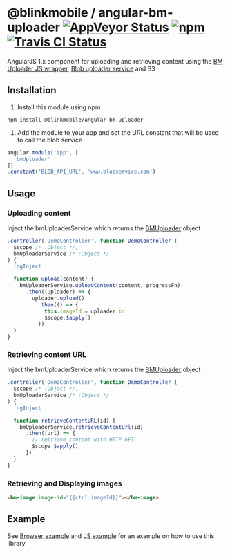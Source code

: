 # @blinkmobile / angular-bm-uploader [![AppVeyor Status](https://img.shields.io/appveyor/ci/blinkmobile/angular-bm-uploader/master.svg)](https://ci.appveyor.com/project/blinkmobile/angular-bm-uploader) [![npm](https://img.shields.io/npm/v/angular-bm-uploader.svg?maxAge=2592000)](https://www.npmjs.com/package/angular-bm-uploader) [![Travis CI Status](https://travis-ci.org/blinkmobile/angular-bm-uploader.svg?branch=master)](https://travis-ci.org/blinkmobile/angular-bm-uploader)
AngularJS 1.x component for uploading and retrieving content using the [BM Uploader JS wrapper](https://github.com/blinkmobile/bm-uploader.js/), [Blob uploader service](https://github.com/blinkmobile/blob-uploader) and S3

## Installation

1.  Install this module using npm

   ```
   npm install @blinkmobile/angular-bm-uploader
   ```
1.  Add the module to your app and set the URL constant that will be used to call the blob service

   ```js
   angular.module('app', [
     'bmUploader'
   ])
   .constant('BLOB_API_URL', 'www.blobservice.com')
   ```

## Usage

### Uploading content
  Inject the bmUploaderService which returns the [BMUploader](https://github.com/blinkmobile/bm-uploader.js/blob/master/README.md) object 
  ```js
  .controller('DemoController', function DemoController (
    $scope /* :Object */,
    bmUploaderService /* :Object */
  ) {
    'ngInject

    function upload(content) {
      bmUploaderService.uploadContent(content, progressFn)
        .then((uploader) => {
          uploader.upload()
            .then(() => {
              this.imageId = uploader.id
              $scope.$apply()
            })
    }
  }
  ```
### Retrieving content URL
Inject the bmUploaderService which returns the [BMUploader](https://github.com/blinkmobile/bm-uploader.js/blob/master/README.md) object 
  ```js
  .controller('DemoController', function DemoController (
    $scope /* :Object */,
    bmUploaderService /* :Object */
  ) {
    'ngInject

    function retrieveContentURL(id) {
      bmUploaderService.retrieveContentUrl(id)
        .then((url) => {
          // retrieve content with HTTP GET
          $scope.$apply()
        })
    }
  }
  ```
### Retrieving and Displaying images  
  ```html
  <bm-image image-id="{{ctrl.imageId}}"></bm-image>
  ```

## Example
See [Browser example](example/index.html) and [JS example](example/app.js) for an example on how to use this library
